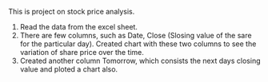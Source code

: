 This is project on stock price analysis.
1. Read the data from the excel sheet.
2. There are few columns, such as Date, Close (Slosing value of the sare for the particular day). 
   Created chart with these two columns to see the variation of share price over the time.
3. Created another column Tomorrow, which consists the next days closing value and ploted a chart also.